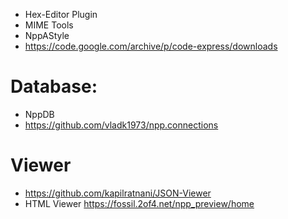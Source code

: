 * Hex-Editor Plugin
* MIME Tools
* NppAStyle
* https://code.google.com/archive/p/code-express/downloads

# Database:
* NppDB
* https://github.com/vladk1973/npp.connections

# Viewer
* https://github.com/kapilratnani/JSON-Viewer
* HTML Viewer
https://fossil.2of4.net/npp_preview/home
